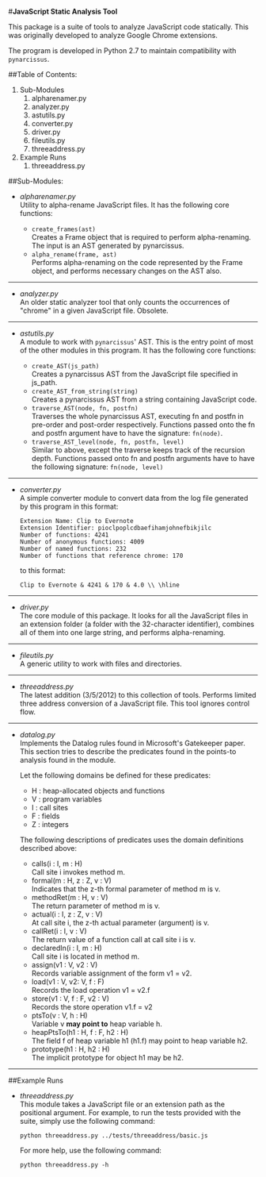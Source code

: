 #**JavaScript Static Analysis Tool**

This package is a suite of tools to analyze JavaScript code statically. This 
was originally developed to analyze Google Chrome extensions.

The program is developed in Python 2.7 to maintain compatibility with 
`pynarcissus`.

##Table of Contents:  
1.  Sub-Modules
	1.  alpharenamer.py
	2.  analyzer.py
	3.  astutils.py
	4.  converter.py
	5.  driver.py
	6.  fileutils.py
	7.  threeaddress.py
2.  Example Runs
	1.  threeaddress.py

##Sub-Modules:

- 	*alpharenamer.py*  
	Utility to alpha-rename JavaScript files. It has the following core 
	functions:
	
	+	`create_frames(ast)`  
		Creates a Frame object that is required to perform alpha-renaming. 
		The input is an AST generated by pynarcissus.
	+ 	`alpha_rename(frame, ast)`  
		Performs alpha-renaming on the code represented by the Frame object,
		and performs necessary changes on the AST also.

-------------------------------------------------------------------------------

-	*analyzer.py*  
	An older static analyzer tool that only counts the occurrences of "chrome"
	in a given JavaScript file. Obsolete.

-------------------------------------------------------------------------------

-	*astutils.py*  
	A module to work with `pynarcissus`' AST. This is the entry point of most of
	the other modules in this program. It has the following core functions:
	
	+ 	`create_AST(js_path)`  
		Creates a pynarcissus AST from the JavaScript file specified in 
		js_path.
	+	`create_AST_from_string(string)`  
		Creates a pynarcissus AST from a string containing JavaScript code.
	+ 	`traverse_AST(node, fn, postfn)`  
		Traverses the whole pynarcissus AST, executing fn and postfn in 
		pre-order and post-order respectively. Functions passed onto the fn 
		and postfn argument have to have the signature: `fn(node)`. 
	+ 	`traverse_AST_level(node, fn, postfn, level)`  
		Similar to above, except the traverse keeps track of the recursion 
		depth. Functions passed onto fn and postfn arguments have to have the 
		following signature: `fn(node, level)`

-------------------------------------------------------------------------------

-	*converter.py*  
	A simple converter module to convert data from the log file generated by 
	this program in this format:
	
	    Extension Name: Clip to Evernote
	    Extension Identifier: pioclpoplcdbaefihamjohnefbikjilc
		Number of functions: 4241
		Number of anonymous functions: 4009
		Number of named functions: 232
		Number of functions that reference chrome: 170
	
	to this format:
	
		Clip to Evernote & 4241 & 170 & 4.0 \\ \hline

-------------------------------------------------------------------------------

-	*driver.py*  
	The core module of this package. It looks for all the JavaScript files in 
	an extension folder (a folder with the 32-character identifier), combines 
	all of them into one large string, and performs alpha-renaming.
	
-------------------------------------------------------------------------------
	
-	*fileutils.py*  
	A generic utility to work with files and directories.
	
-------------------------------------------------------------------------------

-	*threeaddress.py*  
	The latest addition (3/5/2012) to this collection of tools. Performs limited
	three address conversion of a JavaScript file. This tool ignores control 
	flow.
	
-------------------------------------------------------------------------------

-   *datalog.py*  
    Implements the Datalog rules found in Microsoft's Gatekeeper paper. This
    section tries to describe the predicates found in the points-to analysis
    found in the module.  

    Let the following domains be defined for these predicates:
    +   H : heap-allocated objects and functions 
    +   V : program variables 
    +   I : call sites 
    +   F : fields 
    +   Z : integers 
    
    The following descriptions of predicates uses the domain definitions
    described above:  
    +   calls(i : I, m : H)  
        Call site i invokes method m.  
    +   formal(m : H, z : Z, v : V)  
        Indicates that the z-th formal parameter of method m is v.  
    +   methodRet(m : H, v : V)  
        The return parameter of method m is v.  
    +   actual(i : I, z : Z, v : V)  
        At call site i, the z-th actual parameter (argument) is v.  
    +   callRet(i : I, v : V)  
        The return value of a function call at call site i is v.  
    +   declaredIn(i : I, m : H)  
        Call site i is located in method m.  
    +   assign(v1 : V, v2 : V)  
        Records variable assignment of the form v1 = v2.  
    +   load(v1 : V, v2: V, f : F)  
        Records the load operation v1 = v2.f  
    +   store(v1 : V, f : F, v2 : V)  
        Records the store operation v1.f = v2  
    +   ptsTo(v : V, h : H)  
        Variable v **may point to** heap variable h.  
    +   heapPtsTo(h1 : H, f : F, h2 : H)  
        The field f of heap variable h1 (h1.f) may point to heap variable h2.  
    +   prototype(h1 : H, h2 : H)  
        The implicit prototype for object h1 may be h2.  
        

-------------------------------------------------------------------------------

##Example Runs  

-   *threeaddress.py*  
	This module takes a JavaScript file or an extension path as the positional 
	argument. For example, to run the tests provided with the suite, simply 
	use the following command:
	
		python threeaddress.py ../tests/threeaddress/basic.js
	    
	For more help, use the following command:
	
		python threeaddress.py -h
